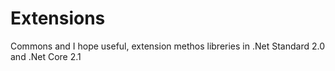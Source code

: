 # Extensions
Commons and I hope useful, extension methos libreries in .Net Standard 2.0 and .Net Core 2.1
